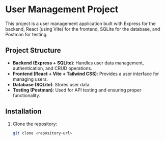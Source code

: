# User Management Project

This project is a user management application built with Express for the backend, React (using Vite) for the frontend, SQLite for the database, and Postman for testing.

## Project Structure
- **Backend (Express + SQLite)**: Handles user data management, authentication, and CRUD operations.
- **Frontend (React + Vite + Tailwind CSS)**: Provides a user interface for managing users.
- **Database (SQLite)**: Stores user data.
- **Testing (Postman)**: Used for API testing and ensuring proper functionality.

## Installation

1. Clone the repository:
   ```bash
   git clone <repository-url>
